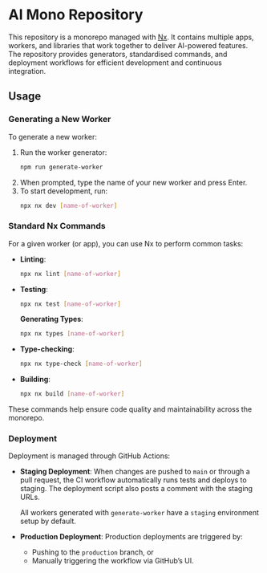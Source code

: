 # AI Mono Repository

This repository is a monorepo managed with [Nx](https://nx.dev). It contains multiple apps, workers, and libraries that work together to deliver AI-powered features. The repository provides generators, standardised commands, and deployment workflows for efficient development and continuous integration.

## Usage

### Generating a New Worker

To generate a new worker:

1. Run the worker generator:
   ```bash
   npm run generate-worker
   ```
2. When prompted, type the name of your new worker and press Enter.
3. To start development, run:
   ```bash
   npx nx dev [name-of-worker]
   ```

### Standard Nx Commands

For a given worker (or app), you can use Nx to perform common tasks:

- **Linting**:
  ```bash
  npx nx lint [name-of-worker]
  ```
- **Testing**:
  ```bash
  npx nx test [name-of-worker]
  ```
   **Generating Types**:
  ```bash
  npx nx types [name-of-worker]
  ```
- **Type-checking**:
  ```bash
  npx nx type-check [name-of-worker]
  ```
- **Building**:
  ```bash
  npx nx build [name-of-worker]
  ```

These commands help ensure code quality and maintainability across the monorepo.

### Deployment

Deployment is managed through GitHub Actions:

- **Staging Deployment**:
  When changes are pushed to `main` or through a pull request, the CI workflow automatically runs tests and deploys to staging. The deployment script also posts a comment with the staging URLs.

  All workers generated with `generate-worker` have a `staging` environment setup by default.

- **Production Deployment**:
  Production deployments are triggered by:
  - Pushing to the `production` branch, or
  - Manually triggering the workflow via GitHub’s UI.
